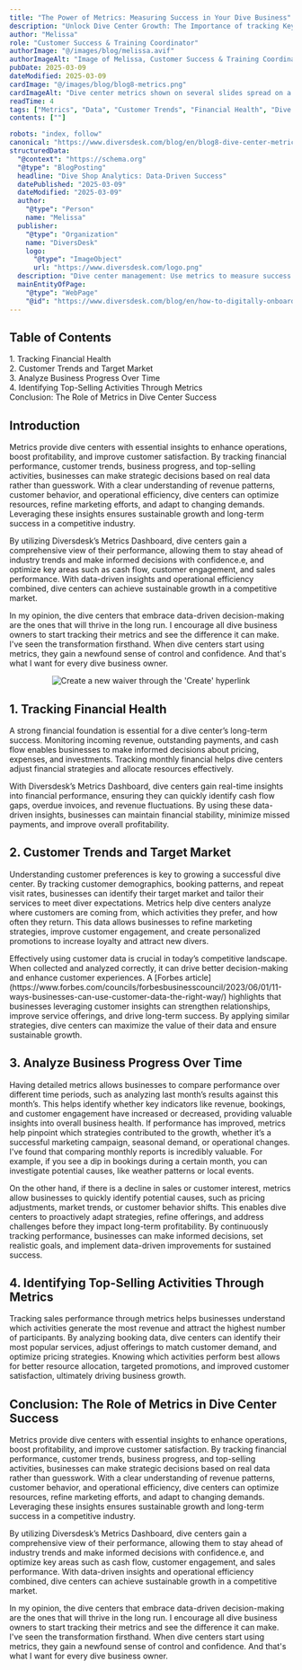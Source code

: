 ```yaml
---
title: "The Power of Metrics: Measuring Success in Your Dive Business"
description: "Unlock Dive Center Growth: The Importance of tracking Key Metrics"
author: "Melissa"
role: "Customer Success & Training Coordinator"
authorImage: "@/images/blog/melissa.avif"
authorImageAlt: "Image of Melissa, Customer Success & Training Coordinator"
pubDate: 2025-03-09
dateModified: 2025-03-09
cardImage: "@/images/blog/blog8-metrics.png"
cardImageAlt: "Dive center metrics shown on several slides spread on a desk"
readTime: 4
tags: ["Metrics", "Data", "Customer Trends", "Financial Health", "Dive Center Performance"]
contents: [""]

robots: "index, follow"
canonical: "https://www.diversdesk.com/blog/en/blog8-dive-center-metrics"
structuredData:
  "@context": "https://schema.org"
  "@type": "BlogPosting"
  headline: "Dive Shop Analytics: Data-Driven Success"
  datePublished: "2025-03-09"
  dateModified: "2025-03-09"
  author:
    "@type": "Person"
    name: "Melissa"
  publisher:
    "@type": "Organization"
    name: "DiversDesk"
    logo:
      "@type": "ImageObject"
      url: "https://www.diversdesk.com/logo.png"
  description: "Dive center management: Use metrics to measure success. Track financial health, customer trends, and sales to grow your dive business effectively"
  mainEntityOfPage:
    "@type": "WebPage"
    "@id": "https://www.diversdesk.com/blog/en/how-to-digitally-onboard-fun-divers"
---
```


<!-- Table of Contents -->
<nav id="toc" class="mb-8">
  <h2 class="text-xl font-bold mb-3">Table of Contents</h2>
  <ul class="space-y-2 text-neutral-600 dark:text-neutral-400">
    <li><a href="#financial-health" class="hover:text-neutral-800 dark:hover:text-neutral-200">1. Tracking Financial Health</a></li>
    <li><a href="#customer-trends" class="hover:text-neutral-800 dark:hover:text-neutral-200">2. Customer Trends and Target Market</a></li>
    <li><a href="#business-progress" class="hover:text-neutral-800 dark:hover:text-neutral-200">3. Analyze Business Progress Over Time</a></li>
    <li><a href="#top-selling" class="hover:text-neutral-800 dark:hover:text-neutral-200">4.  Identifying Top-Selling Activities Through Metrics</a></li>
    <li><a href="#conclusion" class="hover:text-neutral-800 dark:hover:text-neutral-200">Conclusion: The Role of Metrics in Dive Center Success</a></li>
  </ul>
</nav>

<h2 id="introduction" class="section-heading">Introduction</h2>
<p>
Metrics provide dive centers with essential insights to enhance operations, boost profitability, and improve customer satisfaction. By tracking financial performance, customer trends, business progress, and top-selling activities, businesses can make strategic decisions based on real data rather than guesswork.
With a clear understanding of revenue patterns, customer behavior, and operational efficiency, dive centers can optimize resources, refine marketing efforts, and adapt to changing demands. Leveraging these insights ensures sustainable growth and long-term success in a competitive industry.
</p>
<p>
By utilizing Diversdesk’s Metrics Dashboard, dive centers gain a comprehensive view of their performance, allowing them to stay ahead of industry trends and make informed decisions with confidence.e, and optimize key areas such as cash flow, customer engagement, and sales performance. With data-driven insights and operational efficiency combined, dive centers can achieve sustainable growth in a competitive market.
</p>
<p>
In my opinion, the dive centers that embrace data-driven decision-making are the ones that will thrive in the long run. I encourage all dive business owners to start tracking their metrics and see the difference it can make. I've seen the transformation firsthand. When dive centers start using metrics, they gain a newfound sense of control and confidence. And that's what I want for every dive business owner.
</p>
<div style="text-align: center;">
  <img 
    src="/images/Apple-Set2.avif" 
    alt="Create a new waiver through the 'Create' hyperlink"
    class="w-full md:w-9/12 mx-auto"
  />
</div>

<h2 id="financial-health" class="section-heading">1. Tracking Financial Health</h2>
<p>
A strong financial foundation is essential for a dive center’s long-term success. Monitoring incoming revenue, outstanding payments, and cash flow enables businesses to make informed decisions about pricing, expenses, and investments. Tracking monthly financial helps dive centers adjust financial strategies and allocate resources effectively.
</p>
<p>
With Diversdesk’s Metrics Dashboard, dive centers gain real-time insights into financial performance, ensuring they can quickly identify cash flow gaps, overdue invoices, and revenue fluctuations. By using these data-driven insights, businesses can maintain financial stability, minimize missed payments, and improve overall profitability.
</p>

<h2 id="customer-trends" class="section-heading">2. Customer Trends and Target Market</h2>
<p>
Understanding customer preferences is key to growing a successful dive center. By tracking customer demographics, booking patterns, and repeat visit rates, businesses can identify their target market and tailor their services to meet diver expectations. Metrics help dive centers analyze where customers are coming from, which activities they prefer, and how often they return. This data allows businesses to refine marketing strategies, improve customer engagement, and create personalized promotions to increase loyalty and attract new divers.
</p>
<p>
Effectively using customer data is crucial in today’s competitive landscape. When collected and analyzed correctly, it can drive better decision-making and enhance customer experiences. A [Forbes article](https://www.forbes.com/councils/forbesbusinesscouncil/2023/06/01/11-ways-businesses-can-use-customer-data-the-right-way/) highlights that businesses leveraging customer insights can strengthen relationships, improve service offerings, and drive long-term success. By applying similar strategies, dive centers can maximize the value of their data and ensure sustainable growth.
</p>

<h2 id="business-progress" class="section-heading">3. Analyze Business Progress Over Time</h2>
<p>
Having detailed metrics allows businesses to compare performance over different time periods, such as analyzing last month’s results against this month’s. This helps identify whether key indicators like revenue, bookings, and customer engagement have increased or decreased, providing valuable insights into overall business health. If performance has improved, metrics help pinpoint which strategies contributed to the growth, whether it’s a successful marketing campaign, seasonal demand, or operational changes.
I've found that comparing monthly reports is incredibly valuable. For example, if you see a dip in bookings during a certain month, you can investigate potential causes, like weather patterns or local events.
</p>
<p>
On the other hand, if there is a decline in sales or customer interest, metrics allow businesses to quickly identify potential causes, such as pricing adjustments, market trends, or customer behavior shifts. This enables dive centers to proactively adapt strategies, refine offerings, and address challenges before they impact long-term profitability. By continuously tracking performance, businesses can make informed decisions, set realistic goals, and implement data-driven improvements for sustained success.
</p>

<h2 id="top-selling" class="section-heading">4. Identifying Top-Selling Activities Through Metrics</h2>
<p>
Tracking sales performance through metrics helps businesses understand which activities generate the most revenue and attract the highest number of participants. By analyzing booking data, dive centers can identify their most popular services, adjust offerings to match customer demand, and optimize pricing strategies. Knowing which activities perform best allows for better resource allocation, targeted promotions, and improved customer satisfaction, ultimately driving business growth.
</p>

<h2 id="conclusion" class="section-heading">Conclusion: The Role of Metrics in Dive Center Success</h2>
<p>
Metrics provide dive centers with essential insights to enhance operations, boost profitability, and improve customer satisfaction. By tracking financial performance, customer trends, business progress, and top-selling activities, businesses can make strategic decisions based on real data rather than guesswork.
With a clear understanding of revenue patterns, customer behavior, and operational efficiency, dive centers can optimize resources, refine marketing efforts, and adapt to changing demands. Leveraging these insights ensures sustainable growth and long-term success in a competitive industry.
</p>
<p>
By utilizing Diversdesk’s Metrics Dashboard, dive centers gain a comprehensive view of their performance, allowing them to stay ahead of industry trends and make informed decisions with confidence.e, and optimize key areas such as cash flow, customer engagement, and sales performance. With data-driven insights and operational efficiency combined, dive centers can achieve sustainable growth in a competitive market.
</p>
<p>
In my opinion, the dive centers that embrace data-driven decision-making are the ones that will thrive in the long run. I encourage all dive business owners to start tracking their metrics and see the difference it can make. I've seen the transformation firsthand. When dive centers start using metrics, they gain a newfound sense of control and confidence. And that's what I want for every dive business owner.
</p>